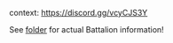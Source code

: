 context: https://discord.gg/vcyCJS3Y

See [folder](https://github.com/PraseodymiumSpike/Battalion-Ideas/tree/main/Battalions) for actual Battalion information!
